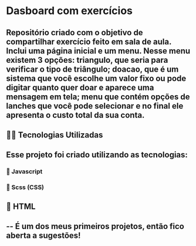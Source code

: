 # Dasboard com exercícios
Repositório criado com o objetivo de compartilhar 
exercício feito em sala de aula. 
Inclui uma página inicial e um menu. Nesse menu existem 3 opções: triangulo, que seria para verificar o tipo de triângulo; doacao, que é um sistema que você escolhe um valor fixo ou pode digitar quanto quer doar e aparece uma mensagem em tela; menu que contém opções de lanches que você pode selecionar e no final ele apresenta o custo total da sua conta. 
---
## 👨‍💻️ Tecnologias Utilizadas
Esse projeto foi criado utilizando as tecnologias:
-
### :small_blue_diamond: Javascript
### :small_blue_diamond: Scss (CSS)
## :small_blue_diamond: HTML
--
É um dos meus primeiros projetos, então fico aberta a sugestões! 
---
